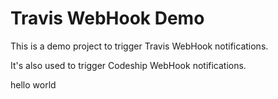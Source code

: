 # Travis WebHook Demo

This is a demo project to trigger Travis WebHook notifications.

It's also used to trigger Codeship WebHook notifications.


hello world
